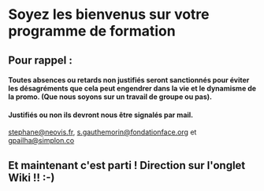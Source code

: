 # Soyez les bienvenus sur votre programme de formation
## Pour rappel : 
#### Toutes absences ou retards non justifiés seront sanctionnés pour éviter les désagréments que cela peut engendrer dans la vie et le dynamisme de la promo. (Que nous soyons sur un travail de groupe ou pas). 

#### Justifiés ou non ils devront nous être signalés par mail.
stephane@neovis.fr, s.gauthemorin@fondationface.org et gpailha@simplon.co 




## Et maintenant c'est parti ! Direction sur l'onglet Wiki !! :-)
